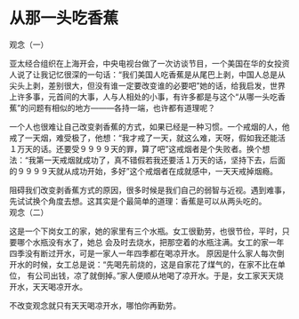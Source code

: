 # 从那一头吃香蕉

观念（一）  

亚太经合组织在上海开会，中央电视台做了一次访谈节目，一个美国在华的女投资人说了让我记忆很深的一句话：“我们美国人吃香蕉是从尾巴上剥，中国人总是从尖头上剥，差别很大，但没有谁一定要改变谁的必要吧”她的话，给我启发，世界上许多事，元首间的大事，人与人相处的小事，有许多都是与这个“从哪一头吃香蕉”的问题有相似的地方———各持一端，也许都有道理呢？ 

一个人也很难让自己改变剥香蕉的方式，如果已经是一种习惯。一个戒烟的人，他戒了一天烟，难受极了，他想：“我才戒了一天，就这么难，天呀，假如我还能活１万天的话。还要受９９９９天的罪，算了吧”这戒烟者是个失败者。换个想法：“我第一天戒烟就成功了，真不错假若我还要活１万天的话，坚持下去，后面的９９９９天就从成功开始，多好”这个戒烟者在成就感中，一天天戒掉烟瘾。 

阻碍我们改变剥香蕉方式的原因，很多时候是我们自己的弱智与近视。遇到难事，先试试换个角度去想。这其实是个最简单的道理：香蕉是可以从两头吃的。  
观念（二）  

这是一个下岗女工的家，她的家里有三个水瓶。女工很勤劳，也很节俭，平时，只要哪个水瓶没有水了，她总 会及时去烧水，把那空着的水瓶注满。女工的家一年四季没有断过开水，可是一家人一年四季都在喝凉开水。 原因是什么家人每次倒开水的时候，女工总是说：“先喝先前烧的，这是自家花了煤气的，在家不比在单位， 有公司出钱，凉了就倒掉。”家人便顺从地喝了凉开水。于是，女工家天天烧开水，天天喝凉开水。 

不改变观念就只有天天喝凉开水，哪怕你再勤劳。
  